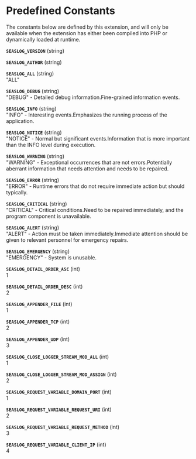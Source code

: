 Predefined Constants
====================

The constants below are defined by this extension, and will only be
available when the extension has either been compiled into PHP or
dynamically loaded at runtime.

**`SEASLOG_VERSION`** (<span class="type">string</span>)  
<span class="simpara"> </span>

**`SEASLOG_AUTHOR`** (<span class="type">string</span>)  
<span class="simpara"> </span>

**`SEASLOG_ALL`** (<span class="type">string</span>)  
<span class="simpara"> "ALL" </span>

**`SEASLOG_DEBUG`** (<span class="type">string</span>)  
<span class="simpara"> "DEBUG" - Detailed debug information.Fine-grained
information events. </span>

**`SEASLOG_INFO`** (<span class="type">string</span>)  
<span class="simpara"> "INFO" - Interesting events.Emphasizes the
running process of the application. </span>

**`SEASLOG_NOTICE`** (<span class="type">string</span>)  
<span class="simpara"> "NOTICE" - Normal but significant
events.Information that is more important than the INFO level during
execution. </span>

**`SEASLOG_WARNING`** (<span class="type">string</span>)  
<span class="simpara"> "WARNING" - Exceptional occurrences that are not
errors.Potentially aberrant information that needs attention and needs
to be repaired. </span>

**`SEASLOG_ERROR`** (<span class="type">string</span>)  
<span class="simpara"> "ERROR" - Runtime errors that do not require
immediate action but should typically. </span>

**`SEASLOG_CRITICAL`** (<span class="type">string</span>)  
<span class="simpara"> "CRITICAL" - Critical conditions.Need to be
repaired immediately, and the program component is unavailable. </span>

**`SEASLOG_ALERT`** (<span class="type">string</span>)  
<span class="simpara"> "ALERT" - Action must be taken
immediately.Immediate attention should be given to relevant personnel
for emergency repairs. </span>

**`SEASLOG_EMERGENCY`** (<span class="type">string</span>)  
<span class="simpara"> "EMERGENCY" - System is unusable. </span>

**`SEASLOG_DETAIL_ORDER_ASC`** (<span class="type">int</span>)  
<span class="simpara"> 1 </span>

**`SEASLOG_DETAIL_ORDER_DESC`** (<span class="type">int</span>)  
<span class="simpara"> 2 </span>

**`SEASLOG_APPENDER_FILE`** (<span class="type">int</span>)  
<span class="simpara"> 1 </span>

**`SEASLOG_APPENDER_TCP`** (<span class="type">int</span>)  
<span class="simpara"> 2 </span>

**`SEASLOG_APPENDER_UDP`** (<span class="type">int</span>)  
<span class="simpara"> 3 </span>

**`SEASLOG_CLOSE_LOGGER_STREAM_MOD_ALL`** (<span class="type">int</span>)  
<span class="simpara"> 1 </span>

**`SEASLOG_CLOSE_LOGGER_STREAM_MOD_ASSIGN`** (<span class="type">int</span>)  
<span class="simpara"> 2 </span>

**`SEASLOG_REQUEST_VARIABLE_DOMAIN_PORT`** (<span class="type">int</span>)  
<span class="simpara"> 1 </span>

**`SEASLOG_REQUEST_VARIABLE_REQUEST_URI`** (<span class="type">int</span>)  
<span class="simpara"> 2 </span>

**`SEASLOG_REQUEST_VARIABLE_REQUEST_METHOD`** (<span class="type">int</span>)  
<span class="simpara"> 3 </span>

**`SEASLOG_REQUEST_VARIABLE_CLIENT_IP`** (<span class="type">int</span>)  
<span class="simpara"> 4 </span>
